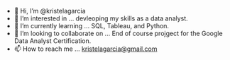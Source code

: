 - 👋 Hi, I’m @kristelagarcia
- 👀 I’m interested in ... devleoping my skills as a data analyst. 
- 🌱 I’m currently learning ... SQL, Tableau, and Python.
- 💞️ I’m looking to collaborate on ... End of course projgect for the Google Data Analyst Certification. 
- 📫 How to reach me ... kristelagarcia@gmail.com

<!---
kristelagarcia/kristelagarcia is a ✨ special ✨ repository because its `README.md` (this file) appears on your GitHub profile.
You can click the Preview link to take a look at your changes.
--->
